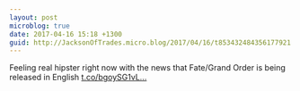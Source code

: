 ```yaml
---
layout: post
microblog: true
date: 2017-04-16 15:18 +1300
guid: http://JacksonOfTrades.micro.blog/2017/04/16/t853432484356177921.html
---
```

Feeling real hipster right now with the news that Fate/Grand Order is being released in English [t.co/bgoySG1vL...](https://t.co/bgoySG1vLJ)
